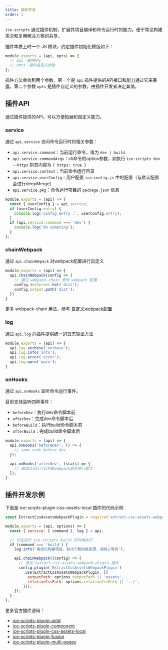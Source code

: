 ```yaml
---
title: 插件开发
order: 1
---
```


`ice-scripts` 通过插件机制，扩展其项目编译和命令运行时的能力。便于常见构建需求和复用解决方案的共享。

插件本质上时一个 JS 模块，约定插件初始化模版如下：

```js
module.exports = (api, opts) => {
  // api：插件API
  // opts：插件自定义参数
};

```

插件方法会收到两个参数，第一个是 `api` 插件提供的API接口和能力通过它来暴露，第二个参数 `opts` 是插件自定义的参数，由插件开发者决定其值。

## 插件API

通过插件提供的API，可以方便拓展和自定义能力。

### service

通过 `api.service` 访问命令运行时的相关参数：

- `api.service.command`：当前运行命令，值为 `dev | build`
- `api.service.commandArgs`：cli命令的optios参数，如执行 `ice-scripts dev --https` 则其内容为 `{ https: true }`
- `api.service.context`：当前命令运行目录
- `api.service.userConfig`：用户配置 `ice.config.js` 中的配置（与默认配置会进行deepMerge）
- `api.service.pkg`：命令运行项目的 `package.json` 信息

```js
module.exports = (api) => {
  const { userConfig } = api.service;
  if (userConfig.entry) {
    console.log('config entry :', userConfig.entry);
  }
  if (api.service.command === 'dev') {
    console.log('do someting');
  }
};
```
### chainWebpack

通过 `api.chainWepack` 对webpack配置进行自定义

```js
module.exports = (api) => {
  api.chainWebpack(config => {
    // 通过 webpack-chain 修改 webpack 配置
    config.devServer.hot('dist');
    config.output.path('dist');
  })
}
```

更多 webpack-chain 用法，参考 [自定义webpack配置](/docs/cli/basic/custom-webpack)

### log

通过 `api.log` 向插件提供统一的日志输出方法

```js
module.exports = (api) => {
  api.log.verbose('verbose');
  api.log.info('info');
  api.log.error('error');
  api.log.warn('warn');
}
```

### onHooks

通过 `api.onHooks` 监听命令运行事件。

目前支持监听四种事件：

- `beforeDev`：执行dev命令脚本前
- `afterDev`：完成dev命令脚本后
- `beforeBuild`：执行build命令脚本前
- `afterBuild`：完成build命令脚本后

```js
module.exports = (api) => {
  api.onHooks('beforeDev', () => {
    // some code before dev
  });

  api.onHooks('afterDev', (stats) => {
    // 通过stats可以判断webpack是否执行成功
  });
}
```

## 插件开发示例

下面是 ice-scrpts-plugin-css-assets-local 插件的代码示例

```js
const ExtractCssAssetsWebpackPlugin = require('extract-css-assets-webpack-plugin');

module.exports = (api, options) => {
  const { service: { command }, log } = api;

  // 仅在运行 ice-scripts build 的时候执行
  if (command === 'build') {
    log.info('离线化构建项目，自动下载网络资源，请耐心等待');

    api.chainWebpack((config) => {
      // 添加 extract-css-assets-webpack-plugin 插件
      config.plugin('ExtractCssAssetsWebpackPlugin')
        .use(ExtractCssAssetsWebpackPlugin, [{
          outputPath: options.outputPath || 'assets',
          relativeCssPath: options.relativeCssPath || '../',
        }]);
    });
  }
};

```

更多官方插件源码：

- [ice-scripts-plugin-antd](https://github.com/alibaba/ice/tree/master/packages/ice-scripts-plugin-antd)
- [ice-scripts-plugin-component](https://github.com/alibaba/ice/tree/master/packages/ice-scripts-plugin-component)
- [ice-scripts-plugin-css-assets-local](https://github.com/alibaba/ice/tree/master/packages/ice-scripts-plugin-css-assets-local)
- [ice-scripts-plugin-fusion](https://github.com/alibaba/ice/tree/master/packages/ice-scripts-plugin-fusion)
- [ice-scripts-plugin-multi-pages](https://github.com/alibaba/ice/tree/master/packages/ice-scripts-plugin-multi-pages)
